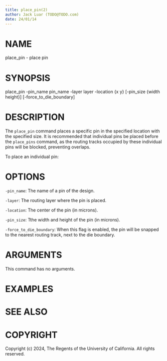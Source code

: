 ```yaml
---
title: place_pin(2)
author: Jack Luar (TODO@TODO.com)
date: 24/01/14
---
```


# NAME

place_pin - place pin

# SYNOPSIS

place_pin 
    -pin_name pin_name
    -layer layer
    -location {x y}
    [-pin_size {width height}]
    [-force_to_die_boundary]


# DESCRIPTION

The `place_pin` command places a specific pin in the specified location with the specified size.
It is recommended that individual pins be placed before the `place_pins` command,
as the routing tracks occupied by these individual pins will be blocked, preventing overlaps.

To place an individual pin:

# OPTIONS

`-pin_name`:  The name of a pin of the design.

`-layer`:  The routing layer where the pin is placed.

`-location`:  The center of the pin (in microns).

`-pin_size`:  Tthe width and height of the pin (in microns).

`-force_to_die_boundary`:  When this flag is enabled, the pin will be snapped to the nearest routing track, next to the die boundary.

# ARGUMENTS

This command has no arguments.

# EXAMPLES

# SEE ALSO

# COPYRIGHT

Copyright (c) 2024, The Regents of the University of California. All rights reserved.
